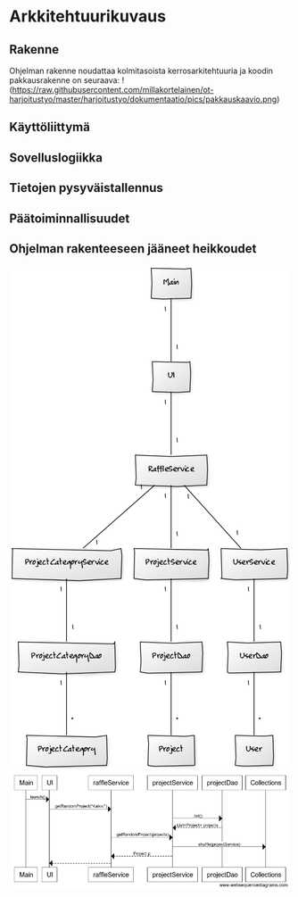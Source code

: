 # Arkkitehtuurikuvaus

## Rakenne
Ohjelman rakenne noudattaa kolmitasoista kerrosarkitehtuuria ja koodin pakkausrakenne on seuraava:
!(https://raw.githubusercontent.com/millakortelainen/ot-harjoitustyo/master/harjoitustyo/dokumentaatio/pics/pakkauskaavio.png)
## Käyttöliittymä

## Sovelluslogiikka

## Tietojen pysyväistallennus

## Päätoiminnallisuudet

## Ohjelman rakenteeseen jääneet heikkoudet


![alt text](https://raw.githubusercontent.com/millakortelainen/ot-harjoitustyo/master/harjoitustyo/dokumentaatio/pics/luokkakaavio.png)
![alt text](https://raw.githubusercontent.com/millakortelainen/ot-harjoitustyo/master/harjoitustyo/dokumentaatio/pics/sekvenssikaavio.png)
